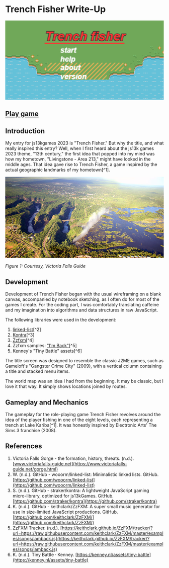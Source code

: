 # Trench Fisher Write-Up

![Trench fisher screenshot](./assets/big_screenshot-2.png)

## [Play game](./)

## Introduction
My entry for js13kgames 2023 is "Trench Fisher." But why the title, and what really inspired this entry? Well, when I first heard about the js13k games 2023 theme, "13th century," the first idea that popped into my mind was how my hometown, "Livingstone - Area 213," might have looked in the middle ages. That idea gave rise to Trench Fisher, a game inspired by the actual geographic landmarks of my hometown[^1].

![Victoria Falls Gorge](./assets/victoria-falls-aerial-batoka-gorge.jpg)

*Figure 1: Courtesy, Victoria Falls Guide*

## Development

Development of Trench Fisher began with the usual wireframing on a blank canvas, accompanied by notebook sketching, as I often do for most of the games I create. For the coding part, I was comfortably translating caffeine and my imagination into algorithms and data structures in raw JavaScript.

The following libraries were used in the development:

1. [linked-list](https://github.com/wooorm/linked-list)[^2]
2. [Kontra](https://github.com/straker/kontra)[^3]
3. [Zzfxm](https://github.com/keithclark/ZzFXM/)[^4]
4. Zzfxm samples: ["I'm Back"](https://keithclark.github.io/ZzFXM/tracker/?url=https://raw.githubusercontent.com/keithclark/ZzFXM/master/examples/songs/iamback.js)[^5]
5. Kenney's "Tiny Battle" assets[^6]

The title screen was designed to resemble the classic J2ME games, such as Gameloft's "Gangster Crime City" (2009), with a vertical column containing a title and stacked menu items.

The world map was an idea I had from the beginning. It may be classic, but I love it that way. It simply shows locations joined by routes.

## Gameplay and Mechanics

The gameplay for the role-playing game Trench Fisher revolves around the idea of the player fishing in one of the eight levels, each representing a trench at Lake Kariba[^1]. It was honestly inspired by Electronic Arts' The Sims 3 franchise (2008).

## References

1. Victoria Falls Gorge - the formation, history, threats. (n.d.). [www.victoriafalls-guide.net](https://www.victoriafalls-guide.net/gorge.html)
2. W. (n.d.). GitHub - wooorm/linked-list: Minimalistic linked lists. GitHub. [https://github.com/wooorm/linked-list](https://github.com/wooorm/linked-list)
3. S. (n.d.). GitHub - straker/kontra: A lightweight JavaScript gaming micro-library, optimized for js13kGames. GitHub. [https://github.com/straker/kontra](https://github.com/straker/kontra)
4. K. (n.d.). GitHub - keithclark/ZzFXM: A super small music generator for use in size-limited JavaScript productions. GitHub. [https://github.com/keithclark/ZzFXM/](https://github.com/keithclark/ZzFXM/)
5. ZzFXM Tracker. (n.d.). [https://keithclark.github.io/ZzFXM/tracker/?url=https://raw.githubusercontent.com/keithclark/ZzFXM/master/examples/songs/iamback.js](https://keithclark.github.io/ZzFXM/tracker/?url=https://raw.githubusercontent.com/keithclark/ZzFXM/master/examples/songs/iamback.js)
6. K. (n.d.). Tiny Battle · Kenney. [https://kenney.nl/assets/tiny-battle](https://kenney.nl/assets/tiny-battle)
